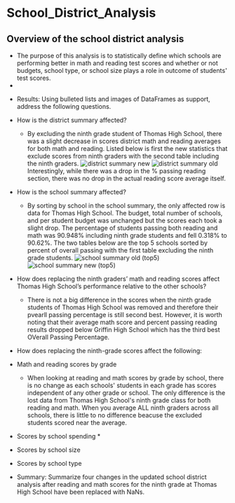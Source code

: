# School_District_Analysis

## Overview of the school district analysis
*   The purpose of this analysis is to statistically define which schools are performing better in math and reading test scores and whether or not budgets, school type, or school size plays a role in outcome of students' test scores.
*   

- Results: Using bulleted lists and images of DataFrames as support, address the following questions.

* How is the district summary affected?
  * By excluding the ninth grade student of Thomas High School, there was a slight decrease in scores district math and reading averages for both math and reading. Listed below is first the new statistics that exclude scores from ninth graders with the second table including the ninth graders. 
![district summary new](https://user-images.githubusercontent.com/95305584/154546690-ec3d075a-61d2-4b4a-acb1-48698a5a7516.png)
![district summary old](https://user-images.githubusercontent.com/95305584/154547688-04c1e4a2-6524-498e-ad6a-9755c6e3ec5d.png)
Interestingly, while there was a drop in the % passing reading section, there was no drop in the actual reading score average itself.

* How is the school summary affected?
  * By sorting by school in the school summary, the only affected row is data for Thomas High School. The budget, total number of schools, and per student budget was unchanged but the scores each took a slight drop. The percentage of students passing both reading and math was 90.948% including ninth grade students and fell 0.318% to 90.62%. The two tables below are the top 5 schools sorted by percent of overall passing with the first table excluding the ninth grade students.
![school summary old (top5)](https://user-images.githubusercontent.com/95305584/154548999-ec4996d2-e0a1-47a4-820d-f7907fa3c47c.png)
![school summary new (top5)](https://user-images.githubusercontent.com/95305584/154549006-c15851a7-5b6c-4bb6-8cdb-ae0c671e1ade.png)

* How does replacing the ninth graders’ math and reading scores affect Thomas High School’s performance relative to the other schools?
  * There is not a big difference in the scores when the ninth grade students of Thomas High School was removed and therefore their pvearll passing percentage is still second best. However, it is worth noting that their average math score and percent passing reading results dropped below Griffin High School which has the third best OVerall Passing Percentage.

* How does replacing the ninth-grade scores affect the following:
  
* Math and reading scores by grade
  * When looking at reading and math scores by grade by school, there is no change as each schools' students in each grade has scores independent of any other grade or school. The only difference is the lost data from Thomas High School's ninth grade class for both reading and math. When you average ALL ninth graders across all schools, there is little to no difference beacuse the excluded students scored near the average. 
  
* Scores by school spending
  *

* Scores by school size

* Scores by school type

* Summary: Summarize four changes in the updated school district analysis after reading and math scores for the ninth grade at Thomas High School have been replaced with NaNs.

